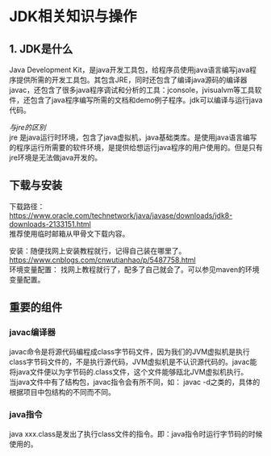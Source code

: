 # JDK相关知识与操作
## 1. JDK是什么
Java Development Kit，是java开发工具包，给程序员使用java语言编写java程序提供所需的开发工具包。其包含JRE，同时还包含了编译java源码的编译器javac，还包含了很多java程序调试和分析的工具：jconsole，jvisualvm等工具软件，还包含了java程序编写所需的文档和demo例子程序。jdk可以编译与运行java代码。

*与jre的区别*  
jre 是java运行时环境，包含了java虚拟机，java基础类库。是使用java语言编写的程序运行所需要的软件环境，是提供给想运行java程序的用户使用的。但是只有jre环境是无法做java开发的。

## 下载与安装
下载路径： https://www.oracle.com/technetwork/java/javase/downloads/jdk8-downloads-2133151.html  
推荐使用临时邮箱从甲骨文下载内容。

安装：随便找网上安装教程就行，记得自己装在哪里了。   
https://www.cnblogs.com/cnwutianhao/p/5487758.html   
环境变量配置： 找网上教程就行了，配多了自己就会了。可以参见maven的环境变量配置。

## 重要的组件
### javac编译器

javac命令是将源代码编程成class字节码文件，因为我们的JVM虚拟机是执行class字节码文件的，不是执行源代码，JVM虚拟机是不认识源代码的。javac能将java文件便以为字节码的.class文件，这个文件能够瓯北JVM虚拟机执行。  
当java文件中有了结构包，javac指令会有所不同，如：  javac -d之类的，具体的根据项目中包结构的不同而不同。 


### java指令

java xxx.class是发出了执行class文件的指令。即：java指令时运行字节码的时候使用的。
